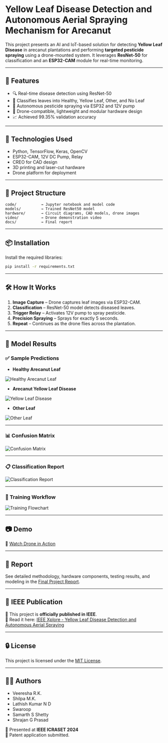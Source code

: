 # Yellow Leaf Disease Detection and Autonomous Aerial Spraying Mechanism for Arecanut

This project presents an AI and IoT-based solution for detecting **Yellow Leaf Disease** in arecanut plantations and performing **targeted pesticide spraying** using a drone-mounted system. It leverages **ResNet-50** for classification and an **ESP32-CAM** module for real-time monitoring.

---

## 🚀 Features

- 🔍 Real-time disease detection using ResNet-50
- 🧠 Classifies leaves into Healthy, Yellow Leaf, Other, and No Leaf
- 🚁 Autonomous pesticide spraying via ESP32 and 12V pump
- 🧰 Drone-compatible, lightweight and modular hardware design
- 📈 Achieved 99.35% validation accuracy

---

## 🧠 Technologies Used

- Python, TensorFlow, Keras, OpenCV
- ESP32-CAM, 12V DC Pump, Relay
- CREO for CAD design
- 3D printing and laser-cut hardware
- Drone platform for deployment

---

## 📁 Project Structure

```
code/           → Jupyter notebook and model code
models/         → Trained ResNet50 model
hardware/       → Circuit diagrams, CAD models, drone images
video/          → Drone demonstration video
docs/           → Final report
```

---

## 📦 Installation

Install the required libraries:
```bash
pip install -r requirements.txt
```

---

## 🛠️ How It Works

1. **Image Capture** – Drone captures leaf images via ESP32-CAM.
2. **Classification** – ResNet-50 model detects diseased leaves.
3. **Trigger Relay** – Activates 12V pump to spray pesticide.
4. **Precision Spraying** – Sprays for exactly 5 seconds.
5. **Repeat** – Continues as the drone flies across the plantation.

---

## 🧪 Model Results

### ✅ Sample Predictions

- **Healthy Arecanut Leaf**
  
![Healthy Arecanut Leaf](Images/healthy_acrea_leaf.jpg)


- **Arecanut Yellow Leaf Disease**
  
![Yellow Leaf Disease](Images/yellow_areca_leaf.jpg)

- **Other Leaf**
  
![Other Leaf](Images/other_leaf.jpg)

---

### 📊 Confusion Matrix

![Confusion Matrix](Images/confusion_matrix.jpg)

---

### 📋 Classification Report

![Classification Report](Images/classification_report.jpg)

---

### 🔁 Training Workflow

![Training Flowchart](Images/trainig_flowchart.jpg)

---

## 📷 Demo

🎥 [Watch Drone in Action](video/drone_demo.mp4)

---

## 📄 Report

See detailed methodology, hardware components, testing results, and modeling in the [Final Project Report](docs/project_report.pdf).

---

## 📘 IEEE Publication

📰 This project is **officially published in IEEE**.  
📖 Read it here: [IEEE Xplore - Yellow Leaf Disease Detection and Autonomous Aerial Spraying](https://ieeexplore.ieee.org/document/10895610)

---

## 🔒 License

This project is licensed under the [MIT License](LICENSE).

---

## 👩‍🔬 Authors

- Veeresha R.K.
- Shilpa M.K.
- Lathish Kumar N D
- Swaroop
- Samarth S Shetty
- Shrajan G Prasad

📢 Presented at **IEEE ICRASET 2024**  
📄 Patent application submitted.
